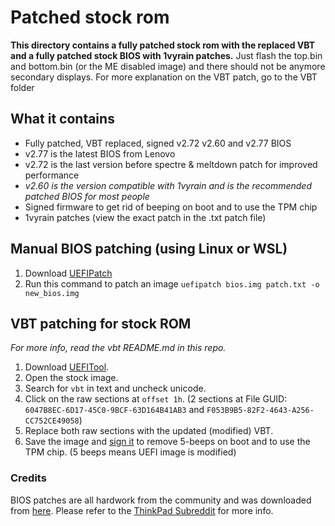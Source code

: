 # Patched stock rom
**This directory contains a fully patched stock rom with the replaced VBT and a fully patched stock BIOS with 1vyrain patches.**
Just flash the top.bin and bottom.bin (or the ME disabled image) and there should not be anymore secondary displays.
For more explanation on the VBT patch, go to the VBT folder

## What it contains
* Fully patched, VBT replaced, signed v2.72 v2.60 and v2.77 BIOS
* v2.77 is the latest BIOS from Lenovo
* v2.72 is the last version before spectre & meltdown patch for improved performance
* *v2.60 is the version compatible with 1vyrain and is the recommended patched BIOS for most people*
* Signed firmware to get rid of beeping on boot and to use the TPM chip
* 1vyrain patches (view the exact patch in the .txt patch file)

## Manual BIOS patching (using Linux or WSL)
1. Download [UEFIPatch](https://manpages.ubuntu.com/manpages/disco/man1/UEFIPatch.1.html)
1. Run this command to patch an image `uefipatch bios.img patch.txt -o new_bios.img`

## VBT patching for stock ROM
*For more info, read the vbt README.md in this repo.*
1. Download [UEFITool](https://github.com/LongSoft/UEFITool).
1. Open the stock image.
1. Search for `vbt` in text and uncheck unicode.
1. Click on the raw sections at `offset 1h`. (2 sections at File GUID: `6047B8EC-6D17-45C0-9BCF-63D164B41AB3` and `F053B9B5-82F2-4643-A256-CC752CE49058`)
1. Replace both raw sections with the updated (modified) VBT.
1. Save the image and [sign it](https://github.com/thrimbor/thinkpad-uefi-sign) to remove 5-beeps on boot and to use the TPM chip. (5 beeps means UEFI image is modified)

### Credits
BIOS patches are all hardwork from the community and was downloaded from [here](http://paranoid.anal-slavery.com/biosmods.html). Please refer to the [ThinkPad Subreddit](https://www.reddit.com/r/thinkpad) for more info.
